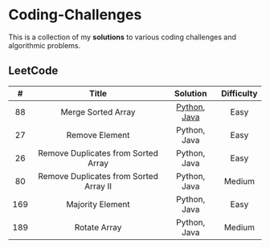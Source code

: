 # **Coding-Challenges**
This is a collection of my **solutions** to various coding challenges and algorithmic problems.

## LeetCode

| #  | Title | Solution | Difficulty |
| :-: | :-: | :-: | :-: |
| 88 | Merge Sorted Array | [Python](./LeetCode/Array-String/88.%20Merge%20Sorted%20Array.py), [Java](./LeetCode/Array-String/88.%20Merge%20Sorted%20Array.java) | Easy |
| 27 | Remove Element | Python, Java | Easy |
| 26 | Remove Duplicates from Sorted Array | Python, Java | Easy |
| 80 | Remove Duplicates from Sorted Array II | Python, Java | Medium |
| 169 | Majority Element | Python, Java | Easy |
| 189 | Rotate Array | Python, Java | Medium |
